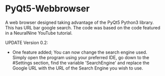 # PyQt5-Webbrowser
A web browser designed taking advantage of the PyQt5 Python3 library. This has URL bar google search. The code was based on the code featured in a NeuralNine YouTube tutorial.

UPDATE Version 0.2:

- One feature added; You can now change the search engine used. Simply open the program using your preferred IDE, go down to the #Settings section, find the variable 'SearchEngine'
and replace the Google URL with the URL of the Search Engine you wish to use.
